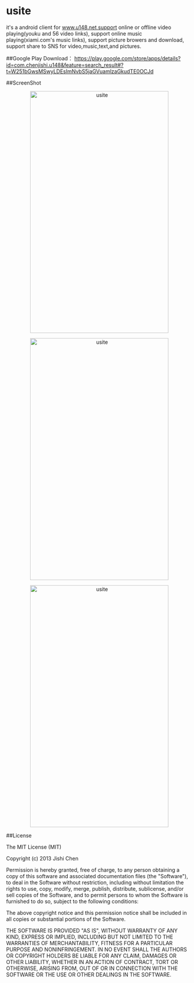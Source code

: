 usite
=====

it's a android client for www.u148.net,support online or offline video playing(youku and 56 video links), support online music playing(xiami.com's music links), support picture browers and download, support share to SNS for video,music,text,and pictures.

##Google Play Download：
https://play.google.com/store/apps/details?id=com.chenjishi.u148&feature=search_result#?t=W251bGwsMSwyLDEsImNvbS5jaGVuamlzaGkudTE0OCJd

##ScreenShot
<p align="center">
  <img src="https://raw.github.com/chenjishi/usite/master/1_framed.png?raw=true" 
  alt="usite" height="654" width="375"/>
</p>
<p align="center">
  <img src="https://raw.github.com/chenjishi/usite/master/2_framed.png?raw=true" 
  alt="usite" height="654" width="375"/>
</p>
<p align="center">
  <img src="https://raw.github.com/chenjishi/usite/master/3_framed.png?raw=true" 
  alt="usite" height="654" width="375"/>
</p>

##License

The MIT License (MIT)

Copyright (c) 2013 Jishi Chen

Permission is hereby granted, free of charge, to any person obtaining a copy of
this software and associated documentation files (the "Software"), to deal in
the Software without restriction, including without limitation the rights to
use, copy, modify, merge, publish, distribute, sublicense, and/or sell copies of
the Software, and to permit persons to whom the Software is furnished to do so,
subject to the following conditions:

The above copyright notice and this permission notice shall be included in all
copies or substantial portions of the Software.

THE SOFTWARE IS PROVIDED "AS IS", WITHOUT WARRANTY OF ANY KIND, EXPRESS OR
IMPLIED, INCLUDING BUT NOT LIMITED TO THE WARRANTIES OF MERCHANTABILITY, FITNESS
FOR A PARTICULAR PURPOSE AND NONINFRINGEMENT. IN NO EVENT SHALL THE AUTHORS OR
COPYRIGHT HOLDERS BE LIABLE FOR ANY CLAIM, DAMAGES OR OTHER LIABILITY, WHETHER
IN AN ACTION OF CONTRACT, TORT OR OTHERWISE, ARISING FROM, OUT OF OR IN
CONNECTION WITH THE SOFTWARE OR THE USE OR OTHER DEALINGS IN THE SOFTWARE.





